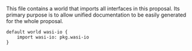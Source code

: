 This file contains a world that imports all interfaces in this proposal. Its
primary purpose is to allow unified documentation to be easily generated for
the whole proposal.

```wit
default world wasi-io {
    import wasi-io: pkg.wasi-io
}
```
